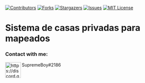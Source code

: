 [![Contributors][contributors-shield]][contributors-url]
[![Forks][forks-shield]][forks-url]
[![Stargazers][stars-shield]][stars-url]
[![Issues][issues-shield]][issues-url]
[![MIT License][license-shield]][license-url]

# Sistema de casas privadas para mapeados

### Contact with me:

<img align="left" alt="https://discord.gg/eBpmkW6e5j" width="50px" src="https://logodownload.org/wp-content/uploads/2017/11/discord-logo-2-1.png" />
SupremeBoy#2186


<br />



<!-- MARKDOWN LINKS & IMAGES -->
<!-- https://www.markdownguide.org/basic-syntax/#reference-style-links -->
[contributors-shield]: https://img.shields.io/github/contributors/SupremeBoy92/esx_sup_casasprivadas.svg?style=for-the-badge
[contributors-url]: https://github.com/SupremeBoy92/esx_sup_casasprivadas/graphs/contributors
[forks-shield]: https://img.shields.io/github/forks/SupremeBoy92/esx_sup_casasprivadas.svg?style=for-the-badge
[forks-url]: https://github.com/SupremeBoy92/esx_sup_casasprivadas/network/members
[stars-shield]: https://img.shields.io/github/stars/SupremeBoy92/esx_sup_casasprivadas.svg?style=for-the-badge
[stars-url]: https://github.com/SupremeBoy92/esx_sup_casasprivadas/stargazers
[issues-shield]: https://img.shields.io/github/issues/SupremeBoy92/esx_sup_casasprivadas.svg?style=for-the-badge
[issues-url]: https://github.com/SupremeBoy92/esx_sup_casasprivadas/issues
[license-shield]: https://img.shields.io/github/license/SupremeBoy92/esx_sup_casasprivadas.svg?style=for-the-badge
[license-url]: https://github.com/SupremeBoy92/esx_sup_casasprivadas/blob/master/LICENSE.txt
